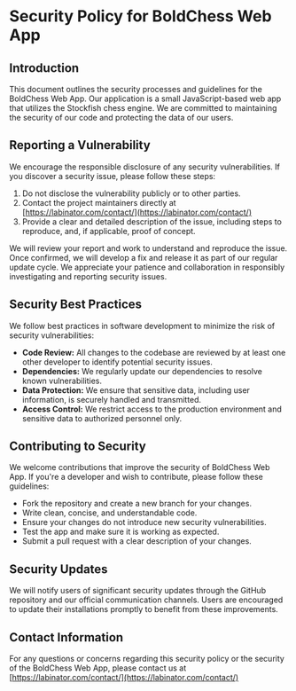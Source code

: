 # Security Policy for BoldChess Web App

## Introduction

This document outlines the security processes and guidelines for the BoldChess Web App. Our application is a small JavaScript-based web app that utilizes the Stockfish chess engine. We are committed to maintaining the security of our code and protecting the data of our users.

## Reporting a Vulnerability

We encourage the responsible disclosure of any security vulnerabilities. If you discover a security issue, please follow these steps:

1. Do not disclose the vulnerability publicly or to other parties.
2. Contact the project maintainers directly at [https://labinator.com/contact/](https://labinator.com/contact/)
3. Provide a clear and detailed description of the issue, including steps to reproduce, and, if applicable, proof of concept.

We will review your report and work to understand and reproduce the issue. Once confirmed, we will develop a fix and release it as part of our regular update cycle. We appreciate your patience and collaboration in responsibly investigating and reporting security issues.

## Security Best Practices

We follow best practices in software development to minimize the risk of security vulnerabilities:

- **Code Review:** All changes to the codebase are reviewed by at least one other developer to identify potential security issues.
- **Dependencies:** We regularly update our dependencies to resolve known vulnerabilities.
- **Data Protection:** We ensure that sensitive data, including user information, is securely handled and transmitted.
- **Access Control:** We restrict access to the production environment and sensitive data to authorized personnel only.

## Contributing to Security

We welcome contributions that improve the security of BoldChess Web App. If you're a developer and wish to contribute, please follow these guidelines:

- Fork the repository and create a new branch for your changes.
- Write clean, concise, and understandable code.
- Ensure your changes do not introduce new security vulnerabilities.
- Test the app and make sure it is working as expected.
- Submit a pull request with a clear description of your changes.

## Security Updates

We will notify users of significant security updates through the GitHub repository and our official communication channels. Users are encouraged to update their installations promptly to benefit from these improvements.

## Contact Information

For any questions or concerns regarding this security policy or the security of the BoldChess Web App, please contact us at [https://labinator.com/contact/](https://labinator.com/contact/)

